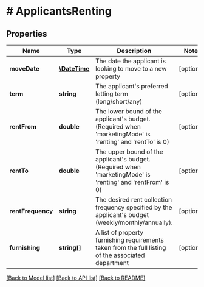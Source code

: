 # # ApplicantsRenting

## Properties

Name | Type | Description | Notes
------------ | ------------- | ------------- | -------------
**moveDate** | [**\DateTime**](\DateTime.md) | The date the applicant is looking to move to a new property | [optional]
**term** | **string** | The applicant&#39;s preferred letting term (long/short/any) | [optional]
**rentFrom** | **double** | The lower bound of the applicant&#39;s budget. (Required when &#39;marketingMode&#39; is &#39;renting&#39; and &#39;rentTo&#39; is 0) | [optional]
**rentTo** | **double** | The upper bound of the applicant&#39;s budget. (Required when &#39;marketingMode&#39; is &#39;renting&#39; and &#39;rentFrom&#39; is 0) | [optional]
**rentFrequency** | **string** | The desired rent collection frequency specified by the applicant&#39;s budget (weekly/monthly/annually). | [optional]
**furnishing** | **string[]** | A list of property furnishing requirements taken from the full listing of the associated department | [optional]

[[Back to Model list]](../../README.md#models) [[Back to API list]](../../README.md#endpoints) [[Back to README]](../../README.md)
